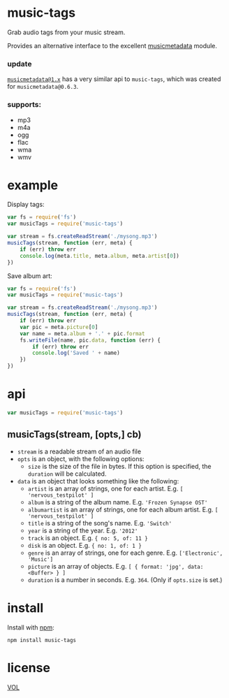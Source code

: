 music-tags
==========

Grab audio tags from your music stream.

Provides an alternative interface to the excellent [musicmetadata][mm] module.

### update

[`musicmetadata@1.x`][mm] has a very similar api to `music-tags`, which was created for `musicmetadata@0.6.3`.

### supports:

- mp3
- m4a
- ogg
- flac
- wma
- wmv

# example

Display tags:

```js
var fs = require('fs')
var musicTags = require('music-tags')

var stream = fs.createReadStream('./mysong.mp3')
musicTags(stream, function (err, meta) {
	if (err) throw err
	console.log(meta.title, meta.album, meta.artist[0])
})
```

Save album art:

```js
var fs = require('fs')
var musicTags = require('music-tags')

var stream = fs.createReadStream('./mysong.mp3')
musicTags(stream, function (err, meta) {
	if (err) throw err
	var pic = meta.picture[0]
	var name = meta.album + '.' + pic.format
	fs.writeFile(name, pic.data, function (err) {
		if (err) throw err
		console.log('Saved ' + name)
	})
})
```

# api

```js
var musicTags = require('music-tags')
```

## musicTags(stream, [opts,] cb)

- `stream` is a readable stream of an audio file
- `opts` is an object, with the following options:
	- `size` is the size of the file in bytes. If this option is specified, the `duration` will be calculated.
- `data` is an object that looks something like the following:
	- `artist` is an array of strings, one for each artist. E.g. `[ 'nervous_testpilot' ]`
	- `album` is a string of the album name. E.g. `'Frozen Synapse OST'`
	- `albumartist` is an array of strings, one for each album artist. E.g. `[ 'nervous_testpilot' ]`
	- `title` is a string of the song's name. E.g. `'Switch'`
	- `year` is a string of the year. E.g. `'2012'`
	- `track` is an object. E.g. `{ no: 5, of: 11 }`
	- `disk` is an object. E.g. `{ no: 1, of: 1 }`
	- `genre` is an array of strings, one for each genre. E.g. `['Electronic', 'Music']`
	- `picture` is an array of objects. E.g. `[ { format: 'jpg', data: <Buffer> } ]`
	- `duration` is a number in seconds.  E.g. `364`. (Only if `opts.size` is set.)

# install

Install with [npm](https://npmjs.com):
```
npm install music-tags
```

# license

[VOL](http://veryopenlicense.com)

[mm]: https://github.com/leetreveil/musicmetadata
